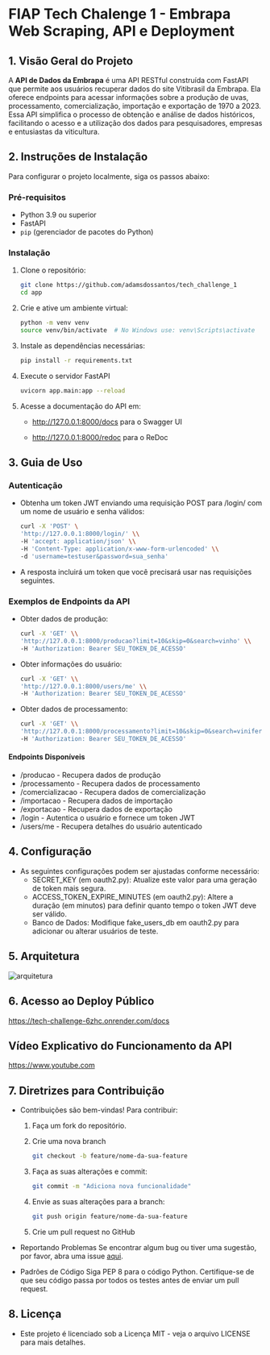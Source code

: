 # FIAP Tech Chalenge 1 - Embrapa Web Scraping, API e Deployment

## 1. Visão Geral do Projeto
A **API de Dados da Embrapa** é uma API RESTful construída com FastAPI que permite aos usuários recuperar dados do site Vitibrasil da Embrapa. Ela oferece endpoints para acessar informações sobre a produção de uvas, processamento, comercialização, importação e exportação de 1970 a 2023. Essa API simplifica o processo de obtenção e análise de dados históricos, facilitando o acesso e a utilização dos dados para pesquisadores, empresas e entusiastas da viticultura.

## 2. Instruções de Instalação
Para configurar o projeto localmente, siga os passos abaixo:

### Pré-requisitos
- Python 3.9 ou superior
- FastAPI
- `pip` (gerenciador de pacotes do Python)

### Instalação
1. Clone o repositório:
   ```bash
   git clone https://github.com/adamsdossantos/tech_challenge_1
   cd app

2. Crie e ative um ambiente virtual:
   ```bash 
   python -m venv venv
   source venv/bin/activate  # No Windows use: venv\Scripts\activate

3. Instale as dependências necessárias:
   ```bash 
   pip install -r requirements.txt

4. Execute o servidor FastAPI
   ```bash
   uvicorn app.main:app --reload

5. Acesse a documentação do API em:

   - http://127.0.0.1:8000/docs para o Swagger UI

   - http://127.0.0.1:8000/redoc para o ReDoc

## 3. Guia de Uso

### Autenticação

- Obtenha um token JWT enviando uma requisição POST para /login/ com um nome de usuário e senha válidos:

   ```bash
   curl -X 'POST' \
   'http://127.0.0.1:8000/login/' \\
   -H 'accept: application/json' \\
   -H 'Content-Type: application/x-www-form-urlencoded' \\
   -d 'username=testuser&password=sua_senha'

- A resposta incluirá um token que você precisará usar nas requisições seguintes.

### Exemplos de Endpoints da API

- Obter dados de produção:
   ```bash
   curl -X 'GET' \\
   'http://127.0.0.1:8000/producao?limit=10&skip=0&search=vinho' \\
   -H 'Authorization: Bearer SEU_TOKEN_DE_ACESSO'

- Obter informações do usuário:
   ```bash
   curl -X 'GET' \\
   'http://127.0.0.1:8000/users/me' \\
   -H 'Authorization: Bearer SEU_TOKEN_DE_ACESSO'

- Obter dados de processamento:
   ```bash
   curl -X 'GET' \\
   'http://127.0.0.1:8000/processamento?limit=10&skip=0&search=viniferas' \\
   -H 'Authorization: Bearer SEU_TOKEN_DE_ACESSO'

#### Endpoints Disponíveis

- /producao - Recupera dados de produção
- /processamento - Recupera dados de processamento
- /comercializacao - Recupera dados de comercialização
- /importacao - Recupera dados de importação
- /exportacao - Recupera dados de exportação
- /login - Autentica o usuário e fornece um token JWT
- /users/me - Recupera detalhes do usuário autenticado

## 4. Configuração

- As seguintes configurações podem ser ajustadas conforme necessário:
   - SECRET_KEY (em oauth2.py): Atualize este valor para uma geração de token mais segura.
   - ACCESS_TOKEN_EXPIRE_MINUTES (em oauth2.py): Altere a duração (em minutos) para definir quanto tempo o token JWT deve ser válido.
   - Banco de Dados: Modifique fake_users_db em oauth2.py para adicionar ou alterar usuários de teste.


## 5. Arquitetura

![arquitetura](diagram.png)

## 6. Acesso ao Deploy Público

https://tech-challenge-6zhc.onrender.com/docs

## Vídeo Explicativo do Funcionamento da API

https://www.youtube.com

## 7. Diretrizes para Contribuição

- Contribuições são bem-vindas! Para contribuir:

   1. Faça um fork do repositório.

   2. Crie uma nova branch
      ```bash
      git checkout -b feature/nome-da-sua-feature

   3. Faça as suas alterações e commit:
      ```bash
      git commit -m "Adiciona nova funcionalidade"

   4. Envie as suas alterações para a branch:
      ```bash
      git push origin feature/nome-da-sua-feature

   5. Crie um pull request no GitHub

- Reportando Problemas
   Se encontrar algum bug ou tiver uma sugestão, por favor, abra uma issue [aqui](https://github.com/adamsdossantos/tech_challenge_1/issues).

- Padrões de Código
   Siga PEP 8 para o código Python.
   Certifique-se de que seu código passa por todos os testes antes de enviar um pull request.

## 8. Licença

- Este projeto é licenciado sob a Licença MIT - veja o arquivo LICENSE para mais detalhes.















